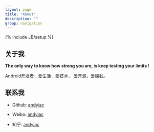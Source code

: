 ```yaml
---
layout: page
title: "About"
description: ""
group: navigation
---
```

{% include JB/setup %}

## 关于我

**The only way to know how strong you are, is keep testing your limits !**

Android开发者，爱生活，爱技术， 爱开源，爱赚钱。

## 联系我

* Github: [andyiac](https://github.com/andyiac)

* Weibo: [andyiac](http://weibo.com/andyiac)

* 知乎: [andyiac](http://www.zhihu.com/people/andyiac)

